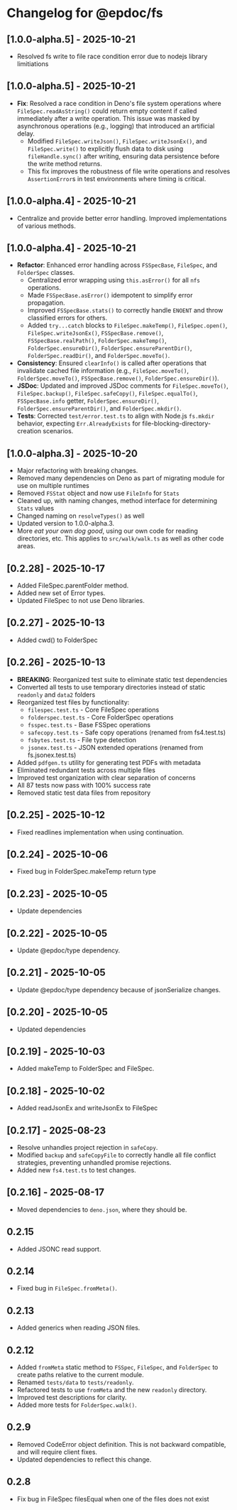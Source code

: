 # Changelog for @epdoc/fs

## [1.0.0-alpha.5] - 2025-10-21

- Resolved fs write to file race condition error due to nodejs library limitiations

## [1.0.0-alpha.5] - 2025-10-21

- **Fix**: Resolved a race condition in Deno's file system operations where `FileSpec.readAsString()` could return empty content if called immediately after a write operation. This issue was masked by asynchronous operations (e.g., logging) that introduced an artificial delay.
  - Modified `FileSpec.writeJson()`, `FileSpec.writeJsonEx()`, and `FileSpec.write()` to explicitly flush data to disk using `fileHandle.sync()` after writing, ensuring data persistence before the write method returns.
  - This fix improves the robustness of file write operations and resolves `AssertionError`s in test environments where timing is critical.

## [1.0.0-alpha.4] - 2025-10-21

- Centralize and provide better error handling. Improved implementations of various methods.

## [1.0.0-alpha.4] - 2025-10-21

- **Refactor**: Enhanced error handling across `FSSpecBase`, `FileSpec`, and `FolderSpec` classes.
  - Centralized error wrapping using `this.asError()` for all `nfs` operations.
  - Made `FSSpecBase.asError()` idempotent to simplify error propagation.
  - Improved `FSSpecBase.stats()` to correctly handle `ENOENT` and throw classified errors for others.
  - Added `try...catch` blocks to `FileSpec.makeTemp()`, `FileSpec.open()`, `FileSpec.writeJsonEx()`, `FSSpecBase.remove()`, `FSSpecBase.realPath()`, `FolderSpec.makeTemp()`, `FolderSpec.ensureDir()`, `FolderSpec.ensureParentDir()`, `FolderSpec.readDir()`, and `FolderSpec.moveTo()`.
- **Consistency**: Ensured `clearInfo()` is called after operations that invalidate cached file information (e.g., `FileSpec.moveTo()`, `FolderSpec.moveTo()`, `FSSpecBase.remove()`, `FolderSpec.ensureDir()`).
- **JSDoc**: Updated and improved JSDoc comments for `FileSpec.moveTo()`, `FileSpec.backup()`, `FileSpec.safeCopy()`, `FileSpec.equalTo()`, `FSSpecBase.info` getter, `FolderSpec.ensureDir()`, `FolderSpec.ensureParentDir()`, and `FolderSpec.mkdir()`.
- **Tests**: Corrected `test/error.test.ts` to align with Node.js `fs.mkdir` behavior, expecting `Err.AlreadyExists` for file-blocking-directory-creation scenarios.

## [1.0.0-alpha.3] - 2025-10-20

- Major refactoring with breaking changes.
- Removed many dependencies on Deno as part of migrating module for use on multiple runtimes
- Removed `FSStat` object and now use `FileInfo` for `Stats`
- Cleaned up, with naming changes, method interface for determining `Stats` values
- Changed naming on `resolveTypes()` as well
- Updated version to 1.0.0-alpha.3.
- More _eat your own dog good_, using our own code for reading directories, etc. This applies to `src/walk/walk.ts` as
  well as other code areas.

## [0.2.28] - 2025-10-17

- Added FileSpec.parentFolder method.
- Added new set of Error types.
- Updated FileSpec to not use Deno libraries.

## [0.2.27] - 2025-10-13

- Added cwd() to FolderSpec

## [0.2.26] - 2025-10-13

- **BREAKING**: Reorganized test suite to eliminate static test dependencies
- Converted all tests to use temporary directories instead of static `readonly` and `data2` folders
- Reorganized test files by functionality:
  - `filespec.test.ts` - Core FileSpec operations
  - `folderspec.test.ts` - Core FolderSpec operations
  - `fsspec.test.ts` - Base FSSpec operations
  - `safecopy.test.ts` - Safe copy operations (renamed from fs4.test.ts)
  - `fsbytes.test.ts` - File type detection
  - `jsonex.test.ts` - JSON extended operations (renamed from fs.jsonex.test.ts)
- Added `pdfgen.ts` utility for generating test PDFs with metadata
- Eliminated redundant tests across multiple files
- Improved test organization with clear separation of concerns
- All 87 tests now pass with 100% success rate
- Removed static test data files from repository

## [0.2.25] - 2025-10-12

- Fixed readlines implementation when using continuation.

## [0.2.24] - 2025-10-06

- Fixed bug in FolderSpec.makeTemp return type

## [0.2.23] - 2025-10-05

- Update dependencies

## [0.2.22] - 2025-10-05

- Update @epdoc/type dependency.

## [0.2.21] - 2025-10-05

- Update @epdoc/type dependency because of jsonSerialize changes.

## [0.2.20] - 2025-10-05

- Updated dependencies

## [0.2.19] - 2025-10-03

- Added makeTemp to FolderSpec and FileSpec.

## [0.2.18] - 2025-10-02

- Added readJsonEx and writeJsonEx to FileSpec

## [0.2.17] - 2025-08-23

- Resolve unhandles project rejection in `safeCopy`.
- Modified `backup` and `safeCopyFile` to correctly handle all file conflict strategies, preventing unhandled promise
  rejections.
- Added new `fs4.test.ts` to test changes.

## [0.2.16] - 2025-08-17

- Moved dependencies to `deno.json`, where they should be.

## 0.2.15

- Added JSONC read support.

## 0.2.14

- Fixed bug in `FileSpec.fromMeta()`.

## 0.2.13

- Added generics when reading JSON files.

## 0.2.12

- Added `fromMeta` static method to `FSSpec`, `FileSpec`, and `FolderSpec` to create paths relative to the current
  module.
- Renamed `tests/data` to `tests/readonly`.
- Refactored tests to use `fromMeta` and the new `readonly` directory.
- Improved test descriptions for clarity.
- Added more tests for `FolderSpec.walk()`.

## 0.2.9

- Removed CodeError object definition. This is not backward compatible, and will require client fixes.
- Updated dependencies to reflect this change.

## 0.2.8

- Fix bug in FileSpec filesEqual when one of the files does not exist
